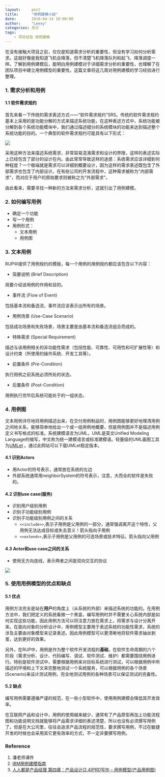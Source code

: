 ```yaml
---
layout:     post
title:      "用例建模小结"
date:       2018-04-14 18:00:00
author:     "Leexy"
categories: 系分
tags:
    - 项目经验 用例建模
---
```




 在没有接触大项目之前，仅仅是知道需求分析的重要性，但没有学习如何分析需求。这就好像是我知道飞机会降落，但不清楚飞机降落队列和起飞、降落调度一样。了解到用例建模后，能明白用例建模对于详细需求分析的重要性，也理解了在团队项目中建立用例模型的重要性。这篇文章将这几周对用例建模的学习经验进行整理。

### 1. 需求分析和用例

#### 1.1 软件需求规约

 首先来看一下传统的需求表述方式——“软件需求规约”SRS。传统的软件需求规约基本上采用的是功能分解的方式来描述系统功能，在这种表述方式中，系统功能被分解到各个系统功能模块中，我们通过描述细分的系统模块的功能来达到描述整个系统功能的目的。一个典型的软件需求规约可能具有以下形式：


 ![](https://www.ibm.com/developerworks/cn/rational/r-usecase-atm/images/1.gif)

 采用这种方法来描述系统需求，非常容易混淆需求和设计的界限，这样的表述实际上已经包含了部分的设计在内。由此常常导致这样的迷惑：系统需求应该详细到何种程度？一个极端就是需求可以详细到概要设计，因为这样的需求表述既包含了外部需求也包含了内部设计。在有些公司的开发流程中，这种需求被称为"内部需求"，而对应于用户的原始要求则被称之为"外部需求"。

 由此看来，需要寻找一种新的方法来需求分析，这就引出了用例建模。

### 2. 如何编写用例

 - 确定一个功能
 - 写一个用例
 - 用例形式：
   - 文本用例
   - 用例图

### 3. 文本用例

RUP中提供了用例规约的模板，每一个用例的用例规约都应该包含以下内容：

 - 简要说明 (Brief Description)

  简要介绍该用例的作用和目的。

 - 事件流 (Flow of Event)

包括基本流和备选流，事件流应该表示出所有的场景。

 - 用例场景 (Use-Case Scenario)

包括成功场景和失败场景，场景主要是由基本流和备选流组合而成的。

 - 特殊需求 (Special Requirement)

描述与该用例相关的非功能性需求（包括性能、可靠性、可用性和可扩展性等）和设计约束（所使用的操作系统、开发工具等）。

 - 前置条件 (Pre-Condition)

执行用例之前系统必须所处的状态。

 - 后置条件 (Post-Condition)

用例执行完毕后系统可能处于的一组状态。
### 4. 用例图

文本用例详尽地将用例描述出来，在交付用例制品时，用例图能够更好地理清用例之间地关系，能够简单地给出一个或一组用例地概要，但是用例图并不是描述用例定义书写格式的标准。系统建模语言为UML，UML是英文Unified Modeling Language的缩写，中文称为统一建模语言或标准建模语。轻量级的UML画图工具为[UMLet](http://www.umlet.com/changes.htm) 。通过此网站可以下载UMLet稳定版本。

#### 4.1 识别Actors

 - 用Actor的符号表示，通常放在系统的左边
 - 外部系统通常用neighborSystem的符号表示，注意，大而全的软件是失败的。

#### 4.2 识别use case(服务)

 - 识别用户级别用例
 - 识别子功能级别用例
 - 识别子功能级别用例之间的关系
  	- `<<include>>`,表示子用例是父用例的一部分，通常强调离开这个特性，父用例无法达成目标或失去意义！箭头指向子用例
  	- `<<extend>>`,表示子用例是父用例的可选场景或技术特征。箭头指向父用例

#### 4.3 Actor和use case之间的关系

 - 使用无方向连线，表示两者之间是双向交互的协议

![](asset/img/post_img/2018-04-14/2018-04-14-blog-use-case-example.png)

### 5. 使用用例模型的优点和缺点

#### 5.1 优点

 用例方法完全是站在**用户**的角度上（从系统的外部）来描述系统的功能的。在用例方法中，我们把定义的系统看做一个黑盒，编写用例时并不需要关心系统内部是如何实现这些功能，因此用例方法可以将注意力放在需求上，将需求与设计分离开来。在面向对象的分析设计中，用例模型主要用于表述系统的功能性需求，系统的涉及主要由对象模型来记录表述。因此用例模型可以更清晰地将软件需求抽丝剥茧，达到更好的效果。

 另外，在RUP中，用例是作为整个软件开发流程的**基础**，在软件生命周期的六个阶段（需求分析、设计、代码编写、调试、软件测试、维护）都需要围绕用例进行。特别是软件测试中，需要根据用例来对目标系统进行测试，可以根据用例中所描述的环境和上下文来完整地测试一个系统服务，可以根据用例的各个场景(Scenario)来设计测试用例，完全地测试用例的各种场景可以保证测试的完备性。

#### 5.2 缺点
 编写用例需要遵循严谨的规范，在一些小型软件中，使用用例建模会降低其开发效率。

 在互联网产品和设计中，用例的使用越来越少，通常有了产品原型再加上功能流程图和功能说明文档就能够将产品需求详细的表述清楚，所以也没有必须撰写用例了。但是在大公司里，往往会追求产品流程的规范性，要求撰写用例，不过在敏捷开发的时候也会采用其它更有效率的方式，不一定非要撰写用例。

### Reference
1. 潘老师课件
2. [IBM用例建模指南](https://www.ibm.com/developerworks/cn/rational/r-usecase-atm/)
3. [人人都是产品经理 第四章：产品设计(2.4)PRD写作 – 用例模型(产品用例图)](http://www.woshipm.com/pd/114490.html)
